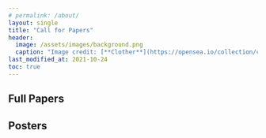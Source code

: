```yaml
---
# permalink: /about/
layout: single
title: "Call for Papers"
header:
  image: /assets/images/background.png
  caption: "Image credit: [**Clother**](https://opensea.io/collection/clother)"
last_modified_at: 2021-10-24
toc: true
---
```


## Full Papers

## Posters
